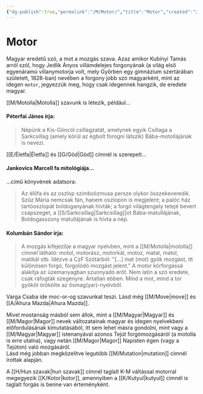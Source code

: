 ```yaml
---
{"dg-publish":true,"permalink":"/M/Motor/","title":"Motor","created":"2023-10-20T12:57","updated":"2024-10-25T23:32"}
---
```



# Motor

Magyar eredetű szó, a mot a mozgás szava. 
Azaz amikor Kubínyi Tamás arról szól, hogy Jedlik Ányos villámdelejes forgonyának (a világ első egyenáramú villanymotorja volt, mely Győrben egy gimnázium szertárában született, 1828-ban) nevében a forgony jobb szó magyarként, mint az idegen `motor`, jegyezzük meg, hogy csak idegennek hangzik, de eredete magyar.  

[[M/Motolla\|Motolla]] szavunk is létezik, például...

#### Péterfai János írja:  

> Népünk a Kis-Göncöl csillagzatát, amelynek egyik Csillaga a Sarkcsillag (amely körül az égbolt forogni látszik) Bába-motollájának is nevezi.  

[[E/Életfa\|Életfa]] és [[G/Göd\|Göd]] címnél is szerepelt...

#### Jankovics Marcell fa mitológiája...  

...című könyvének adatsora:  
> Az élőfa és az oszlop szimbolizmusa persze olykor összekeveredik. Szűz Mária nemcsak fán, hanem oszlopon is megjelent; a palóc ház tartóoszlopát boldoganyának hívták; a forgó világtengely tetejé bevert csapszeget, a [[S/Sarkcsillag\|Sarkcsillag]]ot Bába-matullájának, Boldogasszony matullájának is hívta a nép.  

#### Kolumbán Sándor írja:

> A mozgás kifejezője a magyar nyelvben, mint a [[M/Motolla\|motolla]] címnél látható: motol, motorász, motorkál, motoz, matat, matol, matikál stb. Idézve a CzF Szótárból: "\[...\] mat (mot) gyök mozgást, itt különösen forgó, forgolódó mozgást jelent." A motor körforgássá alakítja az üzemanyagban szunnyadó erőt. Nem latin a szó eredete, csak ráfogták szegényre. Ártatlan ebben. Mind a mot, mind a tor gyököt örökölte az ősmag(yar)-nyelvből.  

Varga Csaba ide moc-or-og szavunkat teszi. Lásd még [[M/Move\|move]] és [[A/Ahura Mazda\|Ahura Mazda]].  

Mivel mostanság másból sem állok, mint a [[M/Magyar\|Magyar]] és [[M/Magor\|Magor]] nevek változatainak magyar és idegen nyelvekbeni előfordulásának kimutatásából, itt sem lehet másra gondolni, mint vagy a [[M/Magyar\|Magyar]] istenanyával azonos Tejút forgómozgásáról (a motolla is erre utalna), vagy netán [[M/Magor\|Magor]] Napisten égen (vagy a Tejúton) való mozgásáról.  
Lásd még jobban megközelítve legutóbb [[M/Mutation\|mutation]] címnél írottak alapján.

A [[H/Hun szavak\|hun szavak]] címnél taglalt K-M váltással motorral megegyezik [[K/Kotor\|kotor]], amennyiben a [[K/Kutyul\|kutyul]] címnél is taglalt forgás is benne van érteményként.  
